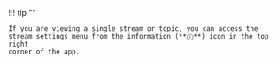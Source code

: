 !!! tip ""

    If you are viewing a single stream or topic, you can access the
    stream settings menu from the information (**ⓘ**) icon in the top right
    corner of the app.
